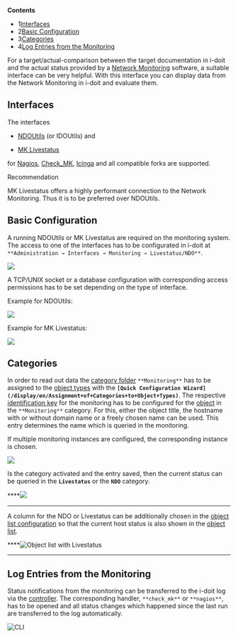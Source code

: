 **Contents**

*   1[Interfaces](#FetchDatawithLivestatus/NDOUtils-Interfaces)
*   2[Basic Configuration](#FetchDatawithLivestatus/NDOUtils-BasicConfiguration)
*   3[Categories](#FetchDatawithLivestatus/NDOUtils-Categories)
*   4[Log Entries from the Monitoring](#FetchDatawithLivestatus/NDOUtils-LogEntriesfromtheMonitoring)

  

For a target/actual-comparison between the target documentation in i-doit and the actual status provided by a [Network Monitoring](/display/en/Network+Monitoring) software, a suitable interface can be very helpful. With this interface you can display data from the Network Monitoring in i-doit and evaluate them.  

Interfaces
----------

The interfaces

*   [NDOUtils](https://exchange.nagios.org/directory/Addons/Database-Backends/NDOUtils/details) (or IDOUtils) and
    

*   [MK Livestatus](https://mathias-kettner.de/checkmk_livestatus.html)
    

for [Nagios](https://www.nagios.org/), [Check\_MK](http://mathias-kettner.com/check_mk.html), [Icinga](https://www.icinga.org/) and all compatible forks are supported.

Recommendation

MK Livestatus offers a highly performant connection to the Network Monitoring. Thus it is to be preferred over NDOUtils.

Basic Configuration
-------------------

A running NDOUtils or MK Livestatus are required on the monitoring system. The access to one of the interfaces has to be configurated in i-doit at `**Administration → Interfaces → Monitoring → Livestatus/NDO**`.

![](/download/attachments/66355714/network1.png?version=1&modificationDate=1507892544364&api=v2&effects=drop-shadow)

A TCP/UNIX socket or a database configuration with corresponding access permissions has to be set depending on the type of interface.

Example for NDOUtils:

![](/download/attachments/66355714/network2.png?version=1&modificationDate=1507892544351&api=v2&effects=drop-shadow)

Example for MK Livestatus:

![](/download/attachments/66355714/network3.png?version=1&modificationDate=1507892544336&api=v2&effects=drop-shadow)

Categories
----------

In order to read out data the [category folder](/display/en/Structure+of+the+IT+Documentation) `**Monitoring**` has to be assigned to the [object types](/display/en/Structure+of+the+IT+Documentation) with the **`[Quick Configuration Wizard](/display/en/Assignment+of+Categories+to+Object+Types)`**. The respective [identification key](/display/en/Unique+References) for the monitoring has to be configured for the [object](/display/en/Structure+of+the+IT+Documentation) in the `**Monitoring**` category. For this, either the object title, the hostname with or without domain name or a freely chosen name can be used. This entry determines the name which is queried in the monitoring.

If multiple monitoring instances are configured, the corresponding instance is chosen.

![](/download/attachments/66355714/network4.png?version=1&modificationDate=1507892544282&api=v2&effects=drop-shadow)

Is the category activated and the entry saved, then the current status can be queried in the **`Livestatus`** or the **`NDO`** category.

****![](/download/attachments/66355714/en_category_monitoring_livestatus.png?version=1&modificationDate=1522312787759&api=v2&effects=drop-shadow)  
****

A column for the NDO or Livestatus can be additionally chosen in the [object list configuration](/display/en/Configuration+of+the+List+View) so that the current host status is also shown in the [object list](/display/en/Object+List).

****![Object list with Livestatus](/download/attachments/66355714/en_object_list_with_livestatus.png?version=1&modificationDate=1522312825469&api=v2&effects=drop-shadow "Object list with Livestatus")  
****

Log Entries from the Monitoring
-------------------------------

Status notifications from the monitoring can be transferred to the i-doit log via the [controller](/display/en/CLI). The corresponding handler, `**check_mk**` or `**nagios**`, has to be opened and all status changes which happened since the last run are transferred to the log automatically.

![CLI](https://lh5.googleusercontent.com/433Qx7ROTJYwL2BqB4nnAdZ_3URB3tOH7Q7-Fc7jIXVAzWdp-abR0Pc3wWgaHWTP47pRSPbDhSoWrN5HVVHpEscspsXpxDjBMSzLqiuRgnCUMuzxJwf-WrkbaRe8cdMqpFeloxrd)